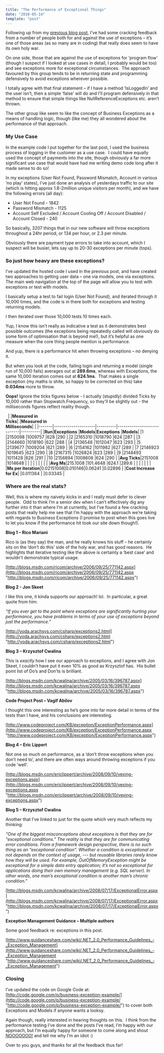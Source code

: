 ```yaml
---
title: "The Performance of Exceptional Things"
date: "2010-05-14"
template: "post"
---
```


Following up from my [previous blog post](http://idisposable.co.uk/2010/05/business-exceptions-in-c-as-i-understand-them/), I’ve had some cracking feedback from a number of people both for and against the use of exceptions – it’s one of those areas (as so many are in coding) that really does seem to have its own holy war.

On one side, those that are against the use of exceptions for ‘program flow’ (though I suspect if I looked at use cases in detail, I probably would be too) and see exceptions more for exceptional circumstances.  The approach favoured by this group tends to be in returning state and programming defensively to avoid exceptions wherever possible.

I totally agree with that final statement – if I have a method ‘IsLoggedIn’ and the user isn’t, then a simple ‘false’ will do and I’ll program defensively in that method to ensure that simple things like NullReferenceExceptions etc. aren’t thrown.

The other group like seem to like the concept of Business Exceptions as a means of handling logic, though (like me) they all wondered about the performance of that approach.

### My Use Case

In the example code I put together for the last post, I used the business process of logging in the customer as a use case.  I could have equally used the concept of payments into the site, though obviously a far more significant use case that would have had me writing demo code long after it made sense to do so!

In my exceptions (User Not Found, Password Mismatch, Account in various ‘no play’ states), I’ve just done an analysis of yesterdays traffic to our site (which is hitting approx 1.8-2million unique visitors per month), and we have the following errors (all day):

- User Not Found - 1842
- Password Mismatch - 1125
- Account Self Excluded / Account Cooling Off / Account Disabled / Account Closed - 240

So basically, 3207 things that in our new software will throw exceptions throughout a 24hr period, or 134 per hour, or 2.3 per minute.

Obviously there are payment type errors to take into account, which I suspect will be busier, lets say up to 20-30 exceptions per minute (tops).

### So just how heavy are these exceptions?

I’ve updated the hosted code I used in the previous post, and have created two approaches to getting user data – one via models, one via exceptions.  The main web navigation at the top of the page will allow you to test with exceptions or test with models.

I basically setup a test to fail login (User Not Found), and iterated through it 10,000 times, and the code is in there both for exceptions and testing returning models.

I then iterated over those 10,000 tests 10 times each.

Yup, I know this isn’t really as indicative a test as it demonstrates best possible outcomes (the exceptions being repeatedly called will obviously do some form of optimisation that is beyond me!), but it’s helpful as one measure when the core thing people mention is performance.

And yup, there *is* a performance hit when throwing exceptions – no denying it.

But when you look at the code, failing login and returning a model (single run of 10,000 fails) averages out at **289.6ms**, whereas with Exceptions, the same 10,000 iteration comes out at **624.1ms**.  That makes a single exception (my maths is shite, so happy to be corrected on this) take **0.034ms** more to throw.

**Oops!** Ignore the ticks figures below - I actually (stupidly) divided Ticks by 10,000 rather than Stopwatch.Frequency, so they'll be slightly out - the milliseconds figures reflect reality though.

 
|       |**Measured in<br />Ticks**|          |**Measured in<br />Milliseconds**|          |
|-------|---------------------|----------|----------------------------|----------|
|**Run**|**Exceptions**       |**Models**|**Exceptions**              |**Models**|
|1      |2150098              |1009757   |628                         |290       |
|2      |2165310              |1018790   |624                         |287       |
|3      |2144660              |1018190   |622                         |288       |
|4      |2136548              |1012047   |623                         |293       |
|5      |2139677              |1009204   |621                         |289       |
|6      |2154162              |1011982   |627                         |289       |
|7      |2146923              |1019645   |623                         |290       |
|8      |2167315              |1026824   |623                         |289       |
|9      |2148493              |1011428   |626                         |291       |
|10     |2156894              |1008608   |624                         |290       |
|**Avg Ticks**|2151008        |1014648   |                            |          |
|       |                     |          |                            |          |
|**Avg Ms**|215.1008          |101.4648  |624.1                       |289.6     |
|       |                     |          |                            |          |
|**Ms per iteration**|0.02151008|0.010146|0.06241                     |0.02896   |
|**Cost Increase for Ex**|    |0.011364  |                            |0.03345   |


### Where are the real stats?

Well, this is where my naivety kicks in and I really must defer to clever people.  Odd to think I’m a senior dev when I can’t effectively dig any further into it than where I’m at currently, but I’ve found a few cracking posts that really help me see that I’m happy with the approach we’re taking with regards to Business Exceptions (I promise to post when this goes live to let you know if the performance hit took our site down though!).

**Blog 1 – Rico Mariani**

Rico is (as they say) the man, and he really knows his stuff – he certainly sits on the ‘don’t do this’ side of the holy war, and has good reasons.  He highlights that iterative testing like the above is certainly a ‘best case’ and wouldn’t demonstrate typical usage.

[http://blogs.msdn.com/ricom/archive/2006/09/25/771142.aspx](http://blogs.msdn.com/ricom/archive/2006/09/25/771142.aspx "http://blogs.msdn.com/ricom/archive/2006/09/25/771142.aspx")

**Blog 2 - Jon Skeet**

I like this one, it kinda supports our approach! lol.  In particular, a great quote from him:

_“If you ever get to the point where exceptions are significantly hurting your performance, you have problems in terms of your use of exceptions beyond just the performance.”_

[http://yoda.arachsys.com/csharp/exceptions2.html](http://yoda.arachsys.com/csharp/exceptions2.html "http://yoda.arachsys.com/csharp/exceptions2.html")

**Blog 3 – Krzysztof Cwalina**

This is *exactly* how I see our approach to exceptions, and I agree with Jon Skeet, I couldn’t have put it even 10% as good as Krzysztof has.  His bullet point list of Do’s and Don’ts is brilliant.

[http://blogs.msdn.com/kcwalina/archive/2005/03/16/396787.aspx](http://blogs.msdn.com/kcwalina/archive/2005/03/16/396787.aspx "http://blogs.msdn.com/kcwalina/archive/2005/03/16/396787.aspx")

**Code Project Post – Vagif Abilov**

I thought this one interesting as he’s gone into far more detail in terms of the tests than I have, and his conclusions are interesting.

[http://www.codeproject.com/KB/exception/ExceptionPerformance.aspx](http://www.codeproject.com/KB/exception/ExceptionPerformance.aspx "http://www.codeproject.com/KB/exception/ExceptionPerformance.aspx")

**Blog 4 – Eric Lippert**

Not one so much on performance, as a ‘don’t throw exceptions when you don’t need to’, and there are often ways around throwing exceptions if you code ‘well’.

[http://blogs.msdn.com/ericlippert/archive/2008/09/10/vexing-exceptions.aspx](http://blogs.msdn.com/ericlippert/archive/2008/09/10/vexing-exceptions.aspx "http://blogs.msdn.com/ericlippert/archive/2008/09/10/vexing-exceptions.aspx")

**Blog 5 – Krzysztof Cwalina**

Another that I’ve linked to just for the quote which very much reflects my thinking:

_“One of the biggest misconceptions about exceptions is that they are for “exceptional conditions.” The reality is that they are for communicating error conditions. From a framework design perspective, there is no such thing as an “exceptional condition”. Whether a condition is exceptional or not depends on the context of usage, --- but reusable libraries rarely know how they will be used. For example, OutOfMemoryException might be exceptional for a simple data entry application; it’s not so exceptional for applications doing their own memory management (e.g. SQL server). In other words, one man’s exceptional condition is another man’s chronic condition.”_

[http://blogs.msdn.com/kcwalina/archive/2008/07/17/ExceptionalError.aspx](http://blogs.msdn.com/kcwalina/archive/2008/07/17/ExceptionalError.aspx "http://blogs.msdn.com/kcwalina/archive/2008/07/17/ExceptionalError.aspx")

**Exception Management Guidance – Multiple authors**

Some good feedback re: exceptions in this post.

[http://www.guidanceshare.com/wiki/.NET_2.0_Performance_Guidelines_-_Exception_Management](http://www.guidanceshare.com/wiki/.NET_2.0_Performance_Guidelines_-_Exception_Management "http://www.guidanceshare.com/wiki/.NET_2.0_Performance_Guidelines_-_Exception_Management")

### Closing

I’ve updated the code on Google Code at: [http://code.google.com/p/business-exception-example/](http://code.google.com/p/business-exception-example/ "http://code.google.com/p/business-exception-example/") to cover both Exceptions and Models if anyone wants a looksy.

Again though, really interested in hearing thoughts on this.  I think from the performance testing I’ve done and the posts I’ve read, I’m happy with our approach, but I’m equally happy for someone to come along and shout [NOOOOOOO!](http://www.nooooooooooooooo.com/) and tell me why I’m an idiot :)

Over to you guys, and thanks for all the feedback thus far!
